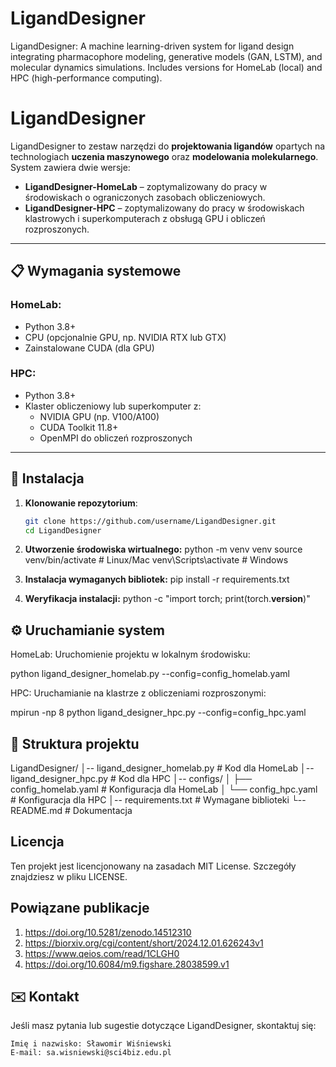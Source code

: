 # LigandDesigner
LigandDesigner: A machine learning-driven system for ligand design integrating pharmacophore modeling, generative models (GAN, LSTM), and molecular dynamics simulations. Includes versions for HomeLab (local) and HPC (high-performance computing).

# LigandDesigner

LigandDesigner to zestaw narzędzi do **projektowania ligandów** opartych na technologiach **uczenia maszynowego** oraz **modelowania molekularnego**. System zawiera dwie wersje:

- **LigandDesigner-HomeLab** – zoptymalizowany do pracy w środowiskach o ograniczonych zasobach obliczeniowych.
- **LigandDesigner-HPC** – zoptymalizowany do pracy w środowiskach klastrowych i superkomputerach z obsługą GPU i obliczeń rozproszonych.

---

## 📋 Wymagania systemowe

### HomeLab:
- Python 3.8+
- CPU (opcjonalnie GPU, np. NVIDIA RTX lub GTX)
- Zainstalowane CUDA (dla GPU)

### HPC:
- Python 3.8+
- Klaster obliczeniowy lub superkomputer z:
  - NVIDIA GPU (np. V100/A100)
  - CUDA Toolkit 11.8+
  - OpenMPI do obliczeń rozproszonych

---

## 🚀 Instalacja

1. **Klonowanie repozytorium**:
   ```bash
   git clone https://github.com/username/LigandDesigner.git
   cd LigandDesigner

2. **Utworzenie środowiska wirtualnego:**
  python -m venv venv
  source venv/bin/activate   # Linux/Mac
  venv\Scripts\activate      # Windows

3. **Instalacja wymaganych bibliotek:**
   pip install -r requirements.txt

4. **Weryfikacja instalacji:**
   python -c "import torch; print(torch.__version__)"

## ⚙️ Uruchamianie system

HomeLab:
Uruchomienie projektu w lokalnym środowisku:

python ligand_designer_homelab.py --config=config_homelab.yaml

HPC:
Uruchamianie na klastrze z obliczeniami rozproszonymi:

mpirun -np 8 python ligand_designer_hpc.py --config=config_hpc.yaml

## 📂 Struktura projektu
LigandDesigner/
│-- ligand_designer_homelab.py    # Kod dla HomeLab
│-- ligand_designer_hpc.py        # Kod dla HPC
│-- configs/
│   ├── config_homelab.yaml       # Konfiguracja dla HomeLab
│   └── config_hpc.yaml           # Konfiguracja dla HPC
│-- requirements.txt              # Wymagane biblioteki
└-- README.md                     # Dokumentacja

## Licencja
Ten projekt jest licencjonowany na zasadach MIT License. Szczegóły znajdziesz w pliku LICENSE.

## Powiązane publikacje
1. https://doi.org/10.5281/zenodo.14512310
2. https://biorxiv.org/cgi/content/short/2024.12.01.626243v1
3. https://www.qeios.com/read/1CLGH0
4. https://doi.org/10.6084/m9.figshare.28038599.v1

## ✉️ Kontakt

Jeśli masz pytania lub sugestie dotyczące LigandDesigner, skontaktuj się:

    Imię i nazwisko: Sławomir Wiśniewski
    E-mail: sa.wisniewski@sci4biz.edu.pl





